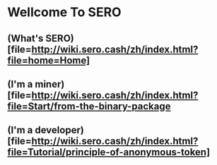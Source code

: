 # Wellcome To SERO



## (What's SERO)[file=http://wiki.sero.cash/zh/index.html?file=home=Home]



## (I'm a miner)[file=http://wiki.sero.cash/zh/index.html?file=Start/from-the-binary-package



## (I'm a developer)[file=http://wiki.sero.cash/zh/index.html?file=Tutorial/principle-of-anonymous-token]

